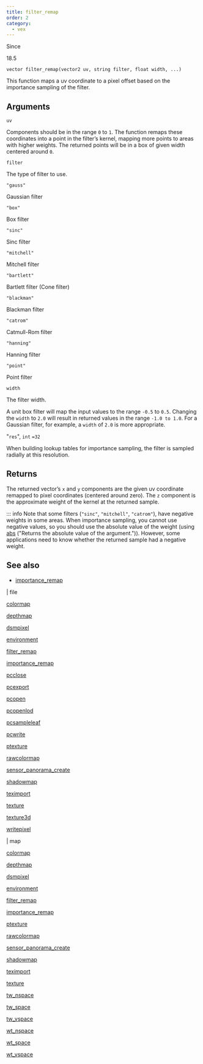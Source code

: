```yaml
---
title: filter_remap
order: 2
category:
  - vex
---
```


Since

18.5

`vector filter_remap(vector2 uv, string filter, float width, ...)`

This function maps a uv coordinate to a pixel offset based on the importance
sampling of the filter.

## Arguments

`uv`

Components should be in the range `0` to `1`. The function remaps these coordinates into a point in the filter’s kernel, mapping more points to areas with higher weights. The returned points will be in a box of given width centered around `0`.

`filter`

The type of filter to use.

`"gauss"`

Gaussian filter

`"box"`

Box filter

`"sinc"`

Sinc filter

`"mitchell"`

Mitchell filter

`"bartlett"`

Bartlett filter (Cone filter)

`"blackman"`

Blackman filter

`"catrom"`

Catmull-Rom filter

`"hanning"`

Hanning filter

`"point"`

Point filter

`width`

The filter width.

A unit box filter will map the input values to the range `-0.5` to `0.5`. Changing the `width` to `2.0` will result in returned values in the range `-1.0 to 1.0`.
For a Gaussian filter, for example, a `width` of `2.0` is more appropriate.

"`res`",
`int`
`=32`

When building lookup tables for importance sampling, the filter is sampled radially at this resolution.

## Returns

The returned vector’s `x` and `y` components are the given uv coordinate remapped to pixel coordinates (centered around zero). The `z` component is the approximate weight of the kernel at the returned sample.

::: info Note that some filters (`"sinc"`, `"mitchell"`, `"catrom"`), have negative weights in some areas. When importance sampling, you cannot use negative values, so you should use the absolute value of the weight (using [abs](abs.html) ("Returns the absolute value of the argument.")). However, some applications need to know whether the returned sample had a negative weight.

## See also

- [importance_remap](importance_remap.html)

|
file

[colormap](colormap.html)

[depthmap](depthmap.html)

[dsmpixel](dsmpixel.html)

[environment](environment.html)

[filter_remap](filter_remap.html)

[importance_remap](importance_remap.html)

[pcclose](pcclose.html)

[pcexport](pcexport.html)

[pcopen](pcopen.html)

[pcopenlod](pcopenlod.html)

[pcsampleleaf](pcsampleleaf.html)

[pcwrite](pcwrite.html)

[ptexture](ptexture.html)

[rawcolormap](rawcolormap.html)

[sensor_panorama_create](sensor_panorama_create.html)

[shadowmap](shadowmap.html)

[teximport](teximport.html)

[texture](texture.html)

[texture3d](texture3d.html)

[writepixel](writepixel.html)

|
map

[colormap](colormap.html)

[depthmap](depthmap.html)

[dsmpixel](dsmpixel.html)

[environment](environment.html)

[filter_remap](filter_remap.html)

[importance_remap](importance_remap.html)

[ptexture](ptexture.html)

[rawcolormap](rawcolormap.html)

[sensor_panorama_create](sensor_panorama_create.html)

[shadowmap](shadowmap.html)

[teximport](teximport.html)

[texture](texture.html)

[tw_nspace](tw_nspace.html)

[tw_space](tw_space.html)

[tw_vspace](tw_vspace.html)

[wt_nspace](wt_nspace.html)

[wt_space](wt_space.html)

[wt_vspace](wt_vspace.html)
